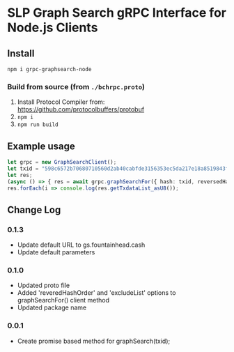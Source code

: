 # SLP Graph Search gRPC Interface for Node.js Clients


## Install
`npm i grpc-graphsearch-node`


### Build from source (from `./bchrpc.proto`)
1. Install Protocol Compiler from: https://github.com/protocolbuffers/protobuf
2. `npm i`
3. `npm run build`


## Example usage

```ts
let grpc = new GraphSearchClient();
let txid = "598c6572b70680710560d2ab40cabfde3156353ec5da217e18a8519843ff4423";
let res;
(async () => { res = await grpc.graphSearchFor({ hash: txid, reversedHashOrder: true }))();
res.forEach(i => console.log(res.getTxdataList_asU8());
```

## Change Log

### 0.1.3
- Update default URL to gs.fountainhead.cash
- Update default parameters

### 0.1.0
- Updated proto file
- Added 'reveredHashOrder' and 'excludeList' options to graphSearchFor() client method
- Updated package name

### 0.0.1
- Create promise based method for graphSearch(txid);
